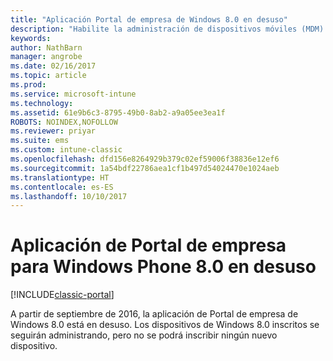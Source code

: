```yaml
---
title: "Aplicación Portal de empresa de Windows 8.0 en desuso"
description: "Habilite la administración de dispositivos móviles (MDM) para dispositivos Windows Phone 8.0 con Microsoft Intune."
keywords: 
author: NathBarn
manager: angrobe
ms.date: 02/16/2017
ms.topic: article
ms.prod: 
ms.service: microsoft-intune
ms.technology: 
ms.assetid: 61e9b6c3-8795-49b0-8ab2-a9a05ee3ea1f
ROBOTS: NOINDEX,NOFOLLOW
ms.reviewer: priyar
ms.suite: ems
ms.custom: intune-classic
ms.openlocfilehash: dfd156e8264929b379c02ef59006f38836e12ef6
ms.sourcegitcommit: 1a54bdf22786aea1cf1b497d54024470e1024aeb
ms.translationtype: HT
ms.contentlocale: es-ES
ms.lasthandoff: 10/10/2017
---
```

#  <a name="windows-phone-80-company-portal-app-deprecated"></a>Aplicación de Portal de empresa para Windows Phone 8.0 en desuso

[!INCLUDE[classic-portal](../includes/classic-portal.md)]

A partir de septiembre de 2016, la aplicación de Portal de empresa de Windows 8.0 está en desuso. Los dispositivos de Windows 8.0 inscritos se seguirán administrando, pero no se podrá inscribir ningún nuevo dispositivo.
